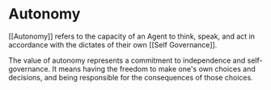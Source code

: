 # Autonomy

[[Autonomy]] refers to the capacity of an Agent to think, speak, and act in accordance with the dictates of their own [[Self Governance]]. 

The value of autonomy represents a commitment to independence and self-governance. It means having the freedom to make one's own choices and decisions, and being responsible for the consequences of those choices.

